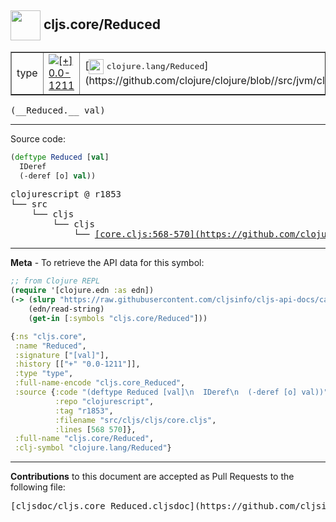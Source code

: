 ## <img width="48px" valign="middle" src="http://i.imgur.com/Hi20huC.png"> cljs.core/Reduced

 <table border="1">
<tr>

<td>type</td>
<td><a href="https://github.com/cljsinfo/cljs-api-docs/tree/0.0-1211"><img valign="middle" alt="[+] 0.0-1211" src="https://img.shields.io/badge/+-0.0--1211-lightgrey.svg"></a> </td>
<td>
[<img height="24px" valign="middle" src="http://i.imgur.com/1GjPKvB.png"> <samp>clojure.lang/Reduced</samp>](https://github.com/clojure/clojure/blob//src/jvm/clojure/lang/Reduced.java)
</td>
</tr>
</table>

 <samp>
(__Reduced.__ val)<br>
</samp>

---





Source code:

```clj
(deftype Reduced [val]
  IDeref
  (-deref [o] val))
```

 <pre>
clojurescript @ r1853
└── src
    └── cljs
        └── cljs
            └── <ins>[core.cljs:568-570](https://github.com/clojure/clojurescript/blob/r1853/src/cljs/cljs/core.cljs#L568-L570)</ins>
</pre>


---

__Meta__ - To retrieve the API data for this symbol:

```clj
;; from Clojure REPL
(require '[clojure.edn :as edn])
(-> (slurp "https://raw.githubusercontent.com/cljsinfo/cljs-api-docs/catalog/cljs-api.edn")
    (edn/read-string)
    (get-in [:symbols "cljs.core/Reduced"]))
```

```clj
{:ns "cljs.core",
 :name "Reduced",
 :signature ["[val]"],
 :history [["+" "0.0-1211"]],
 :type "type",
 :full-name-encode "cljs.core_Reduced",
 :source {:code "(deftype Reduced [val]\n  IDeref\n  (-deref [o] val))",
          :repo "clojurescript",
          :tag "r1853",
          :filename "src/cljs/cljs/core.cljs",
          :lines [568 570]},
 :full-name "cljs.core/Reduced",
 :clj-symbol "clojure.lang/Reduced"}

```

---

__Contributions__ to this document are accepted as Pull Requests to the following file:

 <pre>
[cljsdoc/cljs.core_Reduced.cljsdoc](https://github.com/cljsinfo/cljs-api-docs/blob/master/cljsdoc/cljs.core_Reduced.cljsdoc)
</pre>

